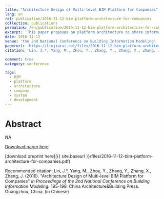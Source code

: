 ```yaml
---
title: "Architecture Design of Multi-level BIM Platform for Companies"
lang: en
ref: publication/2016-11-12-bim-platform-architecture-for-companies
collection: publications
permalink: /en/publication/2016-11-12-bim-platform-architecture-for-companies
excerpt: 'This paper proposes an platform architecture to share information for collaboration of multi-level organizations of a company'
date: 2016-11-12
venue: 'the 2nd National Conference on Building Information Modeling'
paperurl: 'https://linjiarui.net/files/2016-11-12-bim-platform-architecture-for-companies.pdf'
citation: 'Lin, J.*, Yang, M., Zhou, Y., Zhang, Y., Zhang, X., Zhang, J. (2016). &quot;Architecture Design of Multi-level BIM Platform for Companies&quot; <i>in Proceedings of the 2nd National Conference on Building Information Modeling</i>. 195-199. China Architecture&Building Press. Guangzhou, China. (in Chinese)'

comment: true
category: conference

tags: 
  - BIM
  - platform
  - architecture
  - company
  - system
  - development
---
```



Abstract
====

NA

[Download paper here](http://kns.cnki.net/KCMS/detail/detail.aspx?dbcode=CPFD&dbname=CPFDLAST2016&filename=JGCB201611001035&v=MTI1NDNSTHlySWJMRzRIOWZOcm85Rlplc01DUk5LdWhkaG5qOThUbmpxcXhkRWVNT1VLcmlmWnU5dkh5bmxVNzNKSkZv)

[download preprint here]({{ site.baseurl }}/files/2016-11-12-bim-platform-architecture-for-companies.pdf)

Recommended citation: Lin, J.*, Yang, M., Zhou, Y., Zhang, Y., Zhang, X., Zhang, J. (2016). &quot;Architecture Design of Multi-level BIM Platform for Companies&quot; <i>in Proceedings of the 2nd National Conference on Building Information Modeling</i>. 195-199. China Architecture&Building Press. Guangzhou, China. (in Chinese)